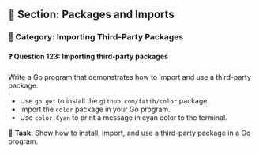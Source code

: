 ## 📘 Section: Packages and Imports  
### 🔹 Category: Importing Third-Party Packages  
#### ❓ Question 123: Importing third-party packages

Write a Go program that demonstrates how to import and use a third-party package.

- Use `go get` to install the `github.com/fatih/color` package.
- Import the `color` package in your Go program.
- Use `color.Cyan` to print a message in cyan color to the terminal.

🔧 **Task:** Show how to install, import, and use a third-party package in a Go program.
